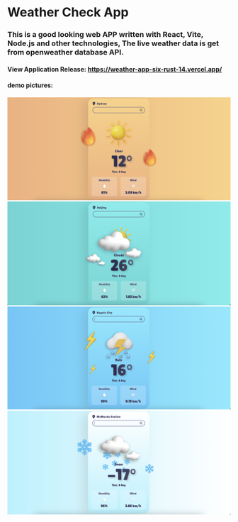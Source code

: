 # Weather Check App
### This is a good looking web APP written with React, Vite, Node.js and other technologies, The live weather data is get from openweather database API.

#### View Application Release: https://weather-app-six-rust-14.vercel.app/

#### demo pictures:
![alt text](image.png)
![alt text](image-1.png)
![alt text](image-2.png)
![alt text](image-3.png)
